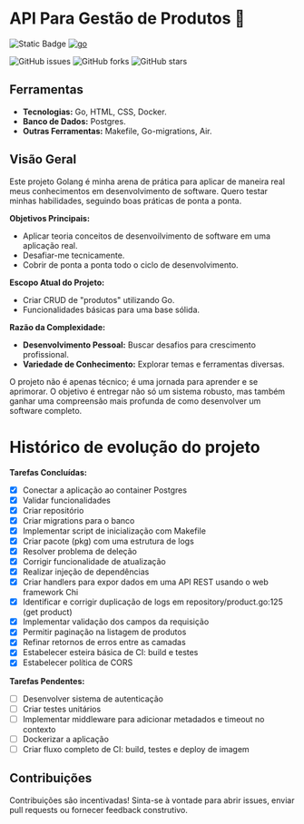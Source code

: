 # API Para Gestão de Produtos  🚀
![Static Badge](https://img.shields.io/badge/Em_Constru%C3%A7%C3%A3o-blue)
[![go](https://github.com/JPauloMoura/controle-de-estoque/actions/workflows/go.yml/badge.svg)](https://github.com/JPauloMoura/controle-de-estoque/actions/workflows/go.yml)

![GitHub issues](https://img.shields.io/github/issues/seu-usuario/seu-repositorio.svg)
![GitHub forks](https://img.shields.io/github/forks/seu-usuario/seu-repositorio.svg)
![GitHub stars](https://img.shields.io/github/stars/seu-usuario/seu-repositorio.svg)

## Ferramentas

- **Tecnologias:** Go, HTML, CSS, Docker.
- **Banco de Dados:** Postgres.
- **Outras Ferramentas:** Makefile, Go-migrations, Air.


## Visão Geral

Este projeto Golang é minha arena de prática para aplicar de maneira real meus conhecimentos em desenvolvimento de software. Quero testar minhas habilidades, seguindo boas práticas de ponta a ponta.

**Objetivos Principais:**
- Aplicar teoria conceitos de desenvoilvimento de software em uma aplicação real.
- Desafiar-me tecnicamente.
- Cobrir de ponta a ponta todo o ciclo de desenvolvimento.

**Escopo Atual do Projeto:**
- Criar CRUD de "produtos" utilizando Go.
- Funcionalidades básicas para uma base sólida.

**Razão da Complexidade:**
- **Desenvolvimento Pessoal:** Buscar desafios para crescimento profissional.
- **Variedade de Conhecimento:** Explorar temas e ferramentas diversas.

O projeto não é apenas técnico; é uma jornada para aprender e se aprimorar. O objetivo é entregar não só um sistema robusto, mas também ganhar uma compreensão mais profunda de como desenvolver um software completo.

# Histórico de evolução do projeto

**Tarefas Concluídas:**
- [x] Conectar a aplicação ao container Postgres
- [x] Validar funcionalidades
- [x] Criar repositório
- [x] Criar migrations para o banco
- [x] Implementar script de inicialização com Makefile
- [x] Criar pacote (pkg) com uma estrutura de logs
- [x] Resolver problema de deleção
- [x] Corrigir funcionalidade de atualização
- [x] Realizar injeção de dependências
- [x] Criar handlers para expor dados em uma API REST usando o web framework Chi
- [x] Identificar e corrigir duplicação de logs em repository/product.go:125 (get product)
- [x] Implementar validação dos campos da requisição
- [x] Permitir paginação na listagem de produtos
- [x] Refinar retornos de erros entre as camadas
- [x] Estabelecer esteira básica de CI: build e testes
- [x] Estabelecer política de CORS

**Tarefas Pendentes:**
- [ ] Desenvolver sistema de autenticação
- [ ] Criar testes unitários
- [ ] Implementar middleware para adicionar metadados e timeout no contexto
- [ ] Dockerizar a aplicação
- [ ] Criar fluxo completo de CI: build, testes e deploy de imagem

## Contribuições

Contribuições são incentivadas! Sinta-se à vontade para abrir issues, enviar pull requests ou fornecer feedback construtivo.
